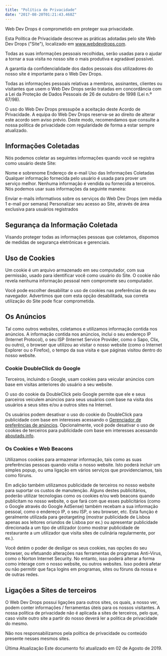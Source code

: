 ```yaml
---
title: "Política de Privacidade"
date: "2017-08-20T01:21:43.468Z"
---
```

Web Dev Drops é comprometido em proteger sua privacidade.

Esta Política de Privacidade descreve as práticas adotadas pelo site Web Dev Drops ("Site"), localizado em www.webdevdrops.com.

Todas as suas informações pessoais recolhidas, serão usadas para o ajudar a tornar a sua visita no nosso site o mais produtiva e agradável possível.

A garantia da confidencialidade dos dados pessoais dos utilizadores do nosso site é importante para o Web Dev Drops.

Todas as informações pessoais relativas a membros, assinantes, clientes ou visitantes que usem o Web Dev Drops serão tratadas em concordância com a Lei da Proteção de Dados Pessoais de 26 de outubro de 1998 (Lei n.º 67/98).

O uso do Web Dev Drops pressupõe a aceitação deste Acordo de Privacidade. A equipa do Web Dev Drops reserva-se ao direito de alterar este acordo sem aviso prévio. Deste modo, recomendamos que consulte a nossa política de privacidade com regularidade de forma a estar sempre atualizado.

## Informações Coletadas

Nós podemos coletar as seguintes informações quando você se registra como usuário deste Site:

Nome e sobrenome
Endereço de e-mail
Uso das Informações Coletadas
Qualquer informação fornecida pelo usuário é usada para prover um serviço melhor. Nenhuma informação é vendida ou fornecida a terceiros. 
Nós podemos usar suas informações da seguinte maneira:

Enviar e-mails informativos sobre os serviços do Web Dev Drops (em média 1 e-mail por semana)
Personalizar seu acesso ao Site, através de área exclusiva para usuários registrados

## Segurança da Informação Coletada

Visando proteger todas as informações pessoas que coletamos, dispomos de medidas de segurança eletrônicas e gerenciais.

## Uso de Cookies

Um cookie é um arquivo armazenado em seu computador, com sua permissão, usado para identificar você como usuário do Site. O cookie não revela nenhuma informação pessoal nem compromete seu computador.

Você pode escolher desabilitar o uso de cookies nas preferências de seu navegador. Advertimos que com esta opção desabilitada, sua correta utilização do Site pode ficar comprometida.

## Os Anúncios

Tal como outros websites, coletamos e utilizamos informação contida nos anúncios. A informação contida nos anúncios, inclui o seu endereço IP (Internet Protocol), o seu ISP (Internet Service Provider, como o Sapo, Clix, ou outro), o browser que utilizou ao visitar o nosso website (como o Internet Explorer ou o Firefox), o tempo da sua visita e que páginas visitou dentro do nosso website.

### Cookie DoubleClick do Google

Terceiros, incluindo o Google, usam cookies para veicular anúncios com base em visitas anteriores do usuário a seu website.

O uso do cookie da DoubleClick pelo Google permite que ele e seus parceiros veiculem anúncios para seus usuários com base na visita dos usuários a seus sites e/ou a outros sites na Internet.

Os usuários podem desativar o uso do cookie do DoubleClick para publicidade com base em interesses acessando o [Gerenciador de preferências de anúncios](http://www.google.com/ads/preferences/). Opcionalmente, você pode desativar o uso de cookies de terceiros para publicidade com base em interesses acessando [aboutads.info](http://www.aboutads.info/).

### Os Cookies e Web Beacons

Utilizamos cookies para armazenar informação, tais como as suas preferências pessoas quando visita o nosso website. Isto poderá incluir um simples popup, ou uma ligação em vários serviços que providenciamos, tais como fóruns.

Em adição também utilizamos publicidade de terceiros no nosso website para suportar os custos de manutenção. Alguns destes publicitários, poderão utilizar tecnologias como os cookies e/ou web beacons quando publicitam no nosso website, o que fará com que esses publicitários (como o Google através do Google AdSense) também recebam a sua informação pessoal, como o endereço IP, o seu ISP, o seu browser, etc. Esta função é geralmente utilizada para geotargeting (mostrar publicidade de Lisboa apenas aos leitores oriundos de Lisboa por ex.) ou apresentar publicidade direcionada a um tipo de utilizador (como mostrar publicidade de restaurante a um utilizador que visita sites de culinária regularmente, por ex.).

Você detém o poder de desligar os seus cookies, nas opções do seu browser, ou efetuando alterações nas ferramentas de programas Anti-Virus, como o Norton Internet Security. No entanto, isso poderá alterar a forma como interage com o nosso website, ou outros websites. Isso poderá afetar ou não permitir que faça logins em programas, sites ou fóruns da nossa e de outras redes.

## Ligações a Sites de terceiros

O Web Dev Drops possui ligações para outros sites, os quais, a nosso ver, podem conter informações / ferramentas úteis para os nossos visitantes. A nossa política de privacidade não é aplicada a sites de terceiros, pelo que, caso visite outro site a partir do nosso deverá ler a politica de privacidade do mesmo.

Não nos responsabilizamos pela política de privacidade ou conteúdo presente nesses mesmos sites.

Última Atualização
Este documento foi atualizado em 02 de Agosto de 2019.